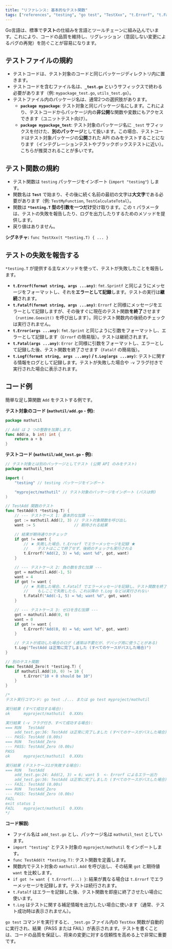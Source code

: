 ```yaml
---
title: "リファレンス: 基本的なテスト関数"
tags: ["references", "testing", "go test", "TestXxx", "t.Errorf", "t.Fatalf"]
---
```


Go言語は、標準で**テスト**の仕組みを言語とツールチェーンに組み込んでいます。これにより、コードの品質を維持し、リグレッション（意図しない変更によるバグの再発）を防ぐことが容易になります。

## テストファイルの規約

*   テストコードは、テスト対象のコードと同じパッケージディレクトリ内に置きます。
*   テストコードを含むファイル名は、**`_test.go`** というサフィックスで終わる必要があります（例: `mypackage_test.go`, `utils_test.go`）。
*   テストファイル内のパッケージ名は、通常2つの選択肢があります。
    *   **`package mypackage`**: テスト対象と同じパッケージ名にします。これにより、テストコードからパッケージ内の**非公開**な関数や変数にもアクセスできます（ユニットテスト向け）。
    *   **`package mypackage_test`**: テスト対象のパッケージ名に `_test` サフィックスを付けた、**別のパッケージ**として扱います。この場合、テストコードはテスト対象パッケージの**公開**された API のみをテストすることになります（インテグレーションテストやブラックボックステストに近い）。こちらが推奨されることが多いです。

## テスト関数の規約

*   テスト関数は `testing` パッケージをインポート (`import "testing"`) します。
*   関数名は **`Test`** で始まり、その後に続く名前の最初の文字は**大文字**である必要があります（例: `TestMyFunction`, `TestCalculateTotal`）。
*   関数は **`*testing.T` 型の引数を一つだけ**受け取ります。この `t` パラメータは、テストの失敗を報告したり、ログを出力したりするためのメソッドを提供します。
*   戻り値はありません。

**シグネチャ:** `func TestXxx(t *testing.T) { ... }`

## テストの失敗を報告する

`*testing.T` が提供する主なメソッドを使って、テストが失敗したことを報告します。

*   **`t.Errorf(format string, args ...any)`**: `fmt.Sprintf` と同じようにメッセージをフォーマットし、それを**エラーとして記録**します。テストの実行は**継続**されます。
*   **`t.Fatalf(format string, args ...any)`**: `Errorf` と同様にメッセージをエラーとして記録しますが、その後すぐに現在のテスト関数**を終了**させます（`runtime.Goexit()` を呼び出します）。同じテスト関数内の後続のチェックは実行されません。
*   **`t.Error(args ...any)`**: `fmt.Sprint` と同じように引数をフォーマットし、エラーとして記録します（`Errorf` の簡易版）。テストは継続されます。
*   **`t.Fatal(args ...any)`**: `Error` と同様に引数をフォーマットし、エラーとして記録した後、テスト関数を終了させます（`Fatalf` の簡易版）。
*   **`t.Logf(format string, args ...any)` / `t.Log(args ...any)`**: テストに関する情報をログとして記録します。テストが失敗した場合や `-v` フラグ付きで実行された場合に表示されます。

## コード例

簡単な足し算関数 `Add` をテストする例です。

**テスト対象のコード (`mathutil/add.go` - 例):**
```go
package mathutil

// Add は 2 つの整数を加算します。
func Add(a, b int) int {
	return a + b
}
```

**テストコード (`mathutil/add_test.go` - 例):**
```go
// テスト対象とは別のパッケージとしてテスト (公開 API のみをテスト)
package mathutil_test

import (
	"testing" // testing パッケージをインポート

	"myproject/mathutil" // テスト対象のパッケージをインポート (パスは例)
)

// TestAdd 関数のテスト
func TestAdd(t *testing.T) {
	// --- テストケース 1: 基本的な加算 ---
	got := mathutil.Add(2, 3) // テスト対象関数を呼び出し
	want := 5                 // 期待される結果

	// 結果が期待通りかチェック
	if got != want {
		// ★ 失敗した場合、t.Errorf でエラーメッセージを記録 ★
		//    テストはここで終了せず、後続のチェックも実行される
		t.Errorf("Add(2, 3) = %d; want %d", got, want)
	}

	// --- テストケース 2: 負の数を含む加算 ---
	got = mathutil.Add(-1, 5)
	want = 4
	if got != want {
		// ★ 失敗した場合、t.Fatalf でエラーメッセージを記録し、テスト関数を終了 ★
		//    もしここで失敗したら、これ以降の t.Log などは実行されない
		t.Fatalf("Add(-1, 5) = %d; want %d", got, want)
	}

	// --- テストケース 3: ゼロを含む加算 ---
	got = mathutil.Add(0, 0)
	want = 0
	if got != want {
		t.Errorf("Add(0, 0) = %d; want %d", got, want)
	}

	// テストが成功した場合のログ (通常は不要だが、デバッグ用に使うことがある)
	t.Log("TestAdd は正常に完了しました (すべてのケースがパスした場合)")
}

// 別のテスト関数
func TestAdd_Zero(t *testing.T) {
	if mathutil.Add(10, 0) != 10 {
		t.Error("10 + 0 should be 10")
	}
}

/*
テスト実行コマンド: go test ./... または go test myproject/mathutil

実行結果 (すべて成功する場合):
ok  	myproject/mathutil	0.XXXs

実行結果 (-v フラグ付き、すべて成功する場合):
=== RUN   TestAdd
    add_test.go:36: TestAdd は正常に完了しました (すべてのケースがパスした場合)
--- PASS: TestAdd (0.00s)
=== RUN   TestAdd_Zero
--- PASS: TestAdd_Zero (0.00s)
PASS
ok  	myproject/mathutil	0.XXXs

実行結果 (テストケース1が失敗する場合):
=== RUN   TestAdd
    add_test.go:24: Add(2, 3) = 6; want 5  <- Errorf によるエラー出力
    add_test.go:36: TestAdd は正常に完了しました (すべてのケースがパスした場合)
--- FAIL: TestAdd (0.00s)
=== RUN   TestAdd_Zero
--- PASS: TestAdd_Zero (0.00s)
FAIL
exit status 1
FAIL	myproject/mathutil	0.XXXs
*/
```

**コード解説:**

*   ファイル名は `add_test.go` とし、パッケージ名は `mathutil_test` としています。
*   `import "testing"` とテスト対象の `myproject/mathutil` をインポートします。
*   `func TestAdd(t *testing.T)`: テスト関数を定義します。
*   関数内でテスト対象の `mathutil.Add` を呼び出し、その結果 `got` と期待値 `want` を比較します。
*   `if got != want { t.Errorf(...) }`: 結果が異なる場合は `t.Errorf` でエラーメッセージを記録します。テストは続行されます。
*   `t.Fatalf` はエラーを記録した後、テスト関数を即座に終了させたい場合に使います。
*   `t.Log` はテストに関する補足情報を出力したい場合に使います（通常、テスト成功時は表示されません）。

`go test` コマンドを実行すると、`_test.go` ファイル内の `TestXxx` 関数が自動的に実行され、結果（PASS または FAIL）が表示されます。テストを書くことは、コードの品質を保証し、将来の変更に対する信頼性を高める上で非常に重要です。